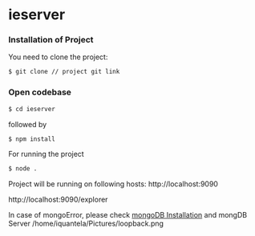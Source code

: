 
# ieserver
### Installation of Project

You need to clone the project:

```sh
$ git clone // project git link
```

### Open codebase
```sh
$ cd ieserver
```
followed by

```sh
$ npm install 
```
For running the project
```sh
$ node .
```
Project will be running on following hosts:
http://localhost:9090

http://localhost:9090/explorer

In case of mongoError, please check [mongoDB Installation](https://docs.mongodb.com/manual/installation/) and mongDB Server
/home/iquantela/Pictures/loopback.png
